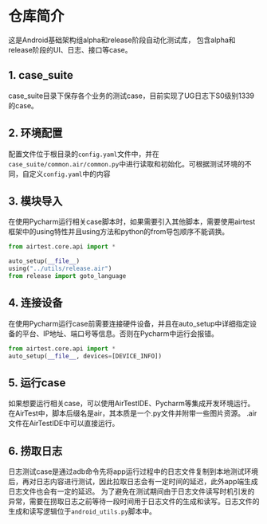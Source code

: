 # 仓库简介
这是Android基础架构组alpha和release阶段自动化测试库， 包含alpha和release阶段的UI、日志、接口等case。

## 1. case_suite
case_suite目录下保存各个业务的测试case，目前实现了UG日志下S0级别1339的case。

## 2. 环境配置
配置文件位于根目录的`config.yaml`文件中，并在`case_suite/common.air/common.py`中进行读取和初始化。可根据测试环境的不同，自定义`config.yaml`中的内容

## 3. 模块导入
在使用Pycharm运行相关case脚本时，如果需要引入其他脚本，需要使用airtest框架中的using特性并且using方法和python的from导包顺序不能调换。


```python
from airtest.core.api import *

auto_setup(__file__)
using("../utils/release.air")
from release import goto_language
```

## 4. 连接设备
在使用Pycharm运行case前需要连接硬件设备，并且在auto_setup中详细指定设备的平台、IP地址、端口号等信息。否则在Pycharm中运行会报错。

```python
from airtest.core.api import *
auto_setup(__file__, devices=[DEVICE_INFO])
```

## 5. 运行case
如果想要运行相关case，可以使用AirTestIDE、Pycharm等集成开发环境运行。在AirTest中，脚本后缀名是air，其本质是一个.py文件并附带一些图片资源。
.air文件在AirTestIDE中可以直接运行。

## 6. 捞取日志
日志测试case是通过adb命令先将app运行过程中的日志文件复制到本地测试环境后，再对日志内容进行测试，因此拉取日志会有一定时间的延迟，此外app端生成日志文件也会有一定的延迟。
为了避免在测试期间由于日志文件读写时机引发的异常，需要在捞取日志之前等待一段时间用于日志文件的生成和读写。日志文件的生成和读写逻辑位于`android_utils.py`脚本中。